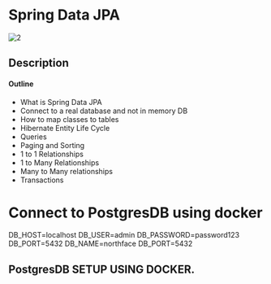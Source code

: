 # Spring Data JPA

![2](https://user-images.githubusercontent.com/40702606/103156831-dfce9b00-47a4-11eb-9551-af8ffee11bd0.png)

## Description
#### Outline

- What is Spring Data JPA
- Connect to a real database and not in memory DB
- How to map classes to tables
- Hibernate Entity Life Cycle
- Queries
- Paging and Sorting
- 1 to 1 Relationships
- 1 to Many Relationships
- Many to Many relationships
- Transactions

# Connect to PostgresDB using docker
DB_HOST=localhost
DB_USER=admin
DB_PASSWORD=password123
DB_PORT=5432
DB_NAME=northface
DB_PORT=5432

## PostgresDB SETUP USING DOCKER.


